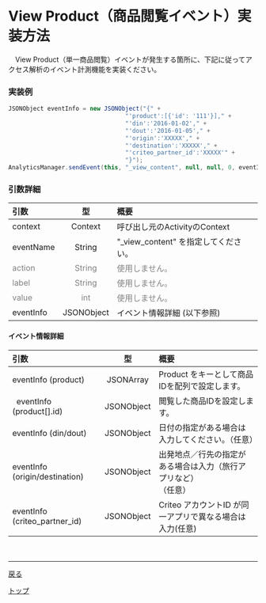 #	View Product（商品閲覧イベント）実装方法

　View Product（単一商品閲覧）イベントが発生する箇所に、下記に従ってアクセス解析のイベント計測機能を実装ください。

### 実装例

```java
JSONObject eventInfo = new JSONObject("{" +
                                 "'product':[{'id': '111'}]," +
                                 "'din':'2016-01-02'," +
                                 "'dout':'2016-01-05'," +
                                 "'origin':'XXXXX'," +
                                 "'destination':'XXXXX'," +
                                 "'criteo_partner_id':'XXXXX'" +
                                 "}");
AnalyticsManager.sendEvent(this, "_view_content", null, null, 0, eventInfo);
```

### 引数詳細

| 引数 | 型 | 概要 |
|:----------|:-----------:|:------------|
|context|Context|呼び出し元のActivityのContext|
|eventName|String|"\_view\_content" を指定してください。|
|<span style="color:grey">action|<span style="color:grey">String|<span style="color:grey">使用しません。|
|<span style="color:grey">label|<span style="color:grey">String|<span style="color:grey">使用しません。|
|<span style="color:grey">value|<span style="color:grey">int|<span style="color:grey">使用しません。|
|eventInfo|JSONObject|イベント情報詳細 (以下参照)|

#### イベント情報詳細

| 引数 | 型 | 概要 |
|:----------|:-----------:|:------------|
|eventInfo (product)|JSONArray|Product をキーとして商品IDを配列で設定します。
|&nbsp;&nbsp;eventInfo (product[].id)|JSONObject|閲覧した商品IDを設定します。|
|eventInfo (din/dout)|JSONObject|⽇付の指定がある場合は⼊⼒してください。（任意）|
|eventInfo (origin/destination)|JSONObject|出発地点／行先の指定がある場合は入力（旅行アプリなど）</br>（任意）|
|eventInfo (criteo_partner_id)|JSONObject|Criteo アカウントID が同⼀アプリで異なる場合は⼊⼒(任意)|
　　

---
[戻る](/lang/ja//doc/fox_engagement/README.md)

[トップ](/lang/ja/README.md)

